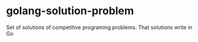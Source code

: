 # golang-solution-problem

Set of solutions of competitive programing problems. That solutions write in Go
